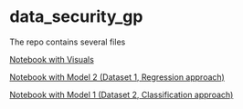 # data_security_gp

The repo contains several files

[Notebook with Visuals](./group_project.ipynb)

[Notebook with Model 2 (Dataset 1, Regression approach)](./dataset_1_regression.ipynb)

[Notebook with Model 1 (Dataset 2, Classification approach)](./dataset_2_classification.ipynb)